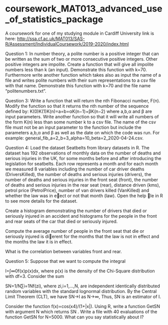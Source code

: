 # coursework_MAT013_advanced_use_of_statistics_package
A coursework for one of my studying module in Cardiff University
link is here: http://ssa.cf.ac.uk/MAT013/SAS-R/Assessment/IndividualCoursework/2019-2020/index.html

Question 1:
In number theory, a polite number is a positive integer that can be written as the sum of two or more consecutive positive integers. Other positive integers are impolite.
Create a function that will give all impolite numbers less than k (an input). Demonstrate this function with k=70.
Furthermore write another function which takes also as input the name of a file and writes polite numbers with their sum representations to a csv file with that name. Demonstrate this function with k=70 and the file name “politenumbers.txt”.


Question 3:
Write a function that will return the nth Fibonacci number, F(n).
Modify the function so that it returns the nth number of the sequence defined by:
K(0)K(1)K(n)=a=b=αK(n−1)+βK(n−2)
where a,b,α and β are input parameters.
Write another function so that it will write all numbers of the form K(n) less than some number k to a csv file. The name of the csv file must not be an input parameter to the function but include the parameters a,b,α and β as well as the date on which the code was run. For example: general_fib_a=2_b=3_alpha=10_beta=2_2020-04-24.csv.


Question 4:
Load the dataset Seatbelts from library datasets in R. The dataset has 192 observations of monthly data on the number of deaths and serious injuries in the UK, for some months before and after introducing the legislation for seatbelts. Each row represents a month and for each month we measured 8 variables including the number of car driver deaths (DriversKilled), the number of deaths and serious injuries (drivers), the number of deaths and serious injuries in the front seat (front), the number of deaths and serious injuries in the rear seat (rear), distance driven (kms), petrol price (PetrolPrice), number of van drivers killed (VanKilled) and whether the law was in eect or not that month (law). Open the help le in R to see more details for the dataset.

Create a histogram demonstrating the number of drivers that died or seriously injured in an accident and histograms for the people in the front and rear seats of the car that died or seriously injured.

Compute the average number of people in the front seat that die or seriously injured is dierent for the months that the law is not in effect and the months the law it is in effect.

What is the correlation between variables front and rear.


Question 5:
Suppose that we want to compute the integral

I=∫∞0f(x)p(x)dx,
where p(x) is the density of the Chi-Square distribution with df=3. Consider the sum

SN=1/N∑i=1Nf(zi),
where zi,i=1,...,N, are independent identically distributed random variables with the standard lognormal distribution. By the Central Limit Theorem (CLT), we have
SN→I  as  N→∞,
Thus, SN is an estimator of I.

Consider the function f(x)=cos(x4)/(1+|x|). Using R, write a function GetSN with argument N which returns SN . Write a file with 40 evaluations of the function GetSN for N=5000. What can you say statistically about I?
